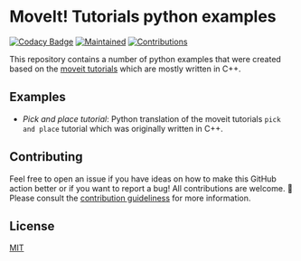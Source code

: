 # MoveIt! Tutorials python examples

[![Codacy Badge](https://app.codacy.com/project/badge/Grade/f18ba970edf04d288bf444e09b207a4e)](https://www.codacy.com/gh/rickstaa/moveit-tutorials-python-examples/dashboard?utm_source=github.com&utm_medium=referral&utm_content=rickstaa/moveit-tutorials-python-examples&utm_campaign=Badge_Grade)
[![Maintained](https://img.shields.io/badge/Maintained%3F-yes-green)](https://github.com/rickstaa/moveit_tutorials_python_examples/pulse)
[![Contributions](https://img.shields.io/badge/contributions-welcome-orange.svg)](contributing.md)

This repository contains a number of python examples that were created based on the [moveit tutorials](https://github.com/ros-planning/moveit_tutorials) which are mostly written in C++.

## Examples

-   _Pick and place tutorial_: Python translation of the moveit tutorials `pick and place` tutorial which was originally written in C++.

## Contributing

Feel free to open an issue if you have ideas on how to make this GitHub action better or if you want to report a bug! All contributions are welcome. :rocket: Please consult the [contribution guideliness](CONTRIBUTING.md) for more information.

## License

[MIT](LICENSE)
